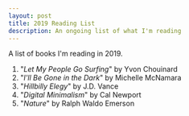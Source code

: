 ```yaml
---
layout: post
title: 2019 Reading List
description: An ongoing list of what I'm reading
---
```


A list of books I'm reading in 2019.

1. "_Let My People Go Surfing_" by Yvon Chouinard
2. "_I'll Be Gone in the Dark_" by Michelle McNamara
3. "_Hillbilly Elegy_" by J.D. Vance
4. "_Digital Minimalism_" by Cal Newport
5. "_Nature_" by Ralph Waldo Emerson
